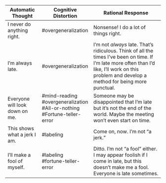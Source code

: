 | Automatic Thought              | Cognitive Distortion                                                              | Rational Response                                                                                                                                                                                 |
| ------------------------------ | --------------------------------------------------------------------------------- | ------------------------------------------------------------------------------------------------------------------------------------------------------------------------------------------------- |
| I never do anything right.     | #overgeneralization                                                               | Nonsense! I do a lot of things right.                                                                                                                                                             |
| I’m always late.               | #overgeneralization                                                               | I’m not *always* late. That’s ridiculous. Think of all the times I’ve been on time. If I’m late more often than I’d like, I’ll work on this problem and develop a method for being more punctual. |
| Everyone will look down on me. | #mind-reading<br>#overgeneralization<br>#All-or-nothing <br>#Fortune-teller-error | Someone may be disappointed that I’m late but it’s not the end of the world. Maybe the meeting won’t even start on time.                                                                          |
| This shows what a jerk I am.   | #labeling                                                                         | Come on, now. I’m not “a jerk.”                                                                                                                                                                   |
| I’ll make a fool of myself.    | #labeling<br>#fortune-teller-error                                                | Ditto. I’m not “a fool” either. I may appear foolish if I come in late, but this doesn’t make me a fool. Everyone is late sometimes.                                                              |
